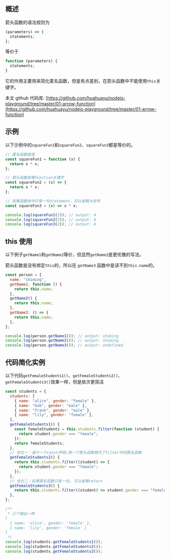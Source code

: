 [//title]: (Node.js箭头函数)
[//englishtitle]: (nodejs-arrow-function)
[//category]: (node,javascript)
[//tags]: (node,javascript,arrow-function,箭头函数)
[//createtime]: (20200512)
[//updatetime]: (20200513)

## 概述

箭头函数的语法规则为

```js
(parameters) => {
  statements;
};
```

等价于

```js
function (parameters) {
  statements;
}
```

它的作用主要用来简化匿名函数，但是有点差别，在箭头函数中不能使用`this`关键字。

本文 github 代码库: [https://github.com/huahuayu/nodejs-playground/tree/master/01-arrow-function](https://github.com/huahuayu/nodejs-playground/tree/master/01-arrow-function)

## 示例

以下示例中的`squareFun1`和`squareFun2`、`squareFun3`都是等价的。

```js
// 匿名函数赋值
const squareFun1 = function (x) {
  return x * x;
};

// 箭头函数省略function关键字
const squareFun2 = (x) => {
  return x * x;
};

// 如果函数体中只有一句statement，可以省略大括号
const squareFun3 = (x) => x * x;

console.log(squareFun1(2)); // output: 4
console.log(squareFun2(2)); // output: 4
console.log(squareFun3(2)); // output: 4
```

## this 使用

以下例子`getName1`和`getName2`等价，但显然`getName2`是更优雅的写法。

箭头函数是没有绑定`this`的，所以在 `getName3` 函数中是读不到`this.name`的。

```js
const person = {
  name: "shiming",
  getName1: function () {
    return this.name;
  },
  getName2() {
    return this.name;
  },
  getName3: () => {
    return this.name;
  },
};

console.log(person.getName1()); // output: shiming
console.log(person.getName2()); // output: shiming
console.log(person.getName3()); // output: undefined
```

## 代码简化实例

以下代码`getFemaleStudents1()`、`getFemaleStudents2()`、`getFemaleStudents3()`效果一样，但是依次更简洁

```js
const students = {
  students: [
    { name: "alice", gender: "female" },
    { name: "bob", gender: "male" },
    { name: "frank", gender: "male" },
    { name: "lily", gender: "female" },
  ],
  getFemaleStudents1() {
    const femaleStudents = this.students.filter(function (student) {
      return student.gender === "female";
    });
    return femaleStudents;
  },
  // 优化一：减少一个const声明;用一个箭头函数替代了filter中的匿名函数
  getFemaleStudents2() {
    return this.students.filter((student) => {
      return student.gender === "female";
    });
  },
  // 优化二：如果匿名函数只有一句, 可以省略return
  getFemaleStudents3() {
    return this.students.filter((student) => student.gender === "female");
  },
};

/**
 * 三个输出一样
[
  { name: 'alice', gender: 'female' },
  { name: 'lily', gender: 'female' }
]
 */
console.log(students.getFemaleStudents1());
console.log(students.getFemaleStudents2());
console.log(students.getFemaleStudents3());
```
